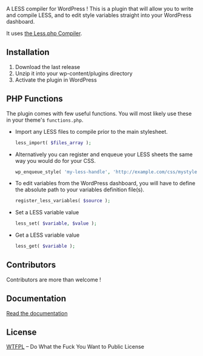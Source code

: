 A LESS compiler for WordPress ! This is a plugin that will allow you to write and compile LESS, and to edit style variables straight into your WordPress dashboard.

It uses [the Less.php Compiler](http://lessphp.gpeasy.com/).

## Installation

1. Download the last release
2. Unzip it into your wp-content/plugins directory
3. Activate the plugin in WordPress

## PHP Functions

The plugin comes with few useful functions. You will most likely use these in your theme's `functions.php`.

- Import any LESS files to compile prior to the main stylesheet.
  ```php
  less_import( $files_array );
  ```

- Alternatively you can register and enqueue your LESS sheets the same way you would do for your CSS.
  ```php
  wp_enqueue_style( 'my-less-handle', 'http://example.com/css/mystyle.less', $deps, $ver, $media );
  ```

- To edit variables from the WordPress dashboard, you will have to define the absolute path to your variables definition file(s).
  ```php
  register_less_variables( $source );
  ```

- Set a LESS variable value
  ```php
  less_set( $variable, $value );
  ```

- Get a LESS variable value
  ```php
  less_get( $variable );
  ```

## Contributors

Contributors are more than welcome !

## Documentation

[Read the documentation](http://webmaestro.fr/less-compiler-wordpress/)

## License

[WTFPL](http://www.wtfpl.net/) – Do What the Fuck You Want to Public License
